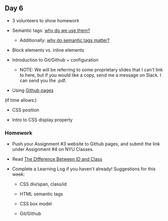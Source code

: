 ## Day 6

* 3 volunteers to show homework

* Semantic tags: [why do we use them?](https://codepen.io/mi-lee/post/an-overview-of-html5-semantics)

    * Additionally: [why do semantic tags matter?](https://shapeshed.com/the-importance-of-semantic-markup/)
    
* Block elements vs. inline elements
    
* Introduction to Git/Github + configuration
    
    * NOTE: We will be referring to some proprietary slides that I can't link to here, but if you would like a copy, send me a message on Slack. I can send you the .pdf.

* Using [Github pages](https://pages.github.com/)

(if time allows:)

* CSS position

* Intro to CSS display property


### Homework

* Push your Assignment #3 website to Github pages, and submit the link under Assignment #4 on NYU Classes.

* Read [The Difference Between ID and Class](https://css-tricks.com/the-difference-between-id-and-class/)

* Complete a Learning Log if you haven't already! Suggestions for this week:
    
    * CSS div/span, class/id

    * HTML semantic tags

    * CSS box model

    * Git/Github

